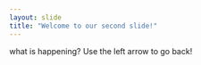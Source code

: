 ```yaml
---
layout: slide
title: "Welcome to our second slide!"
---
```

what is happening?
Use the left arrow to go back!
